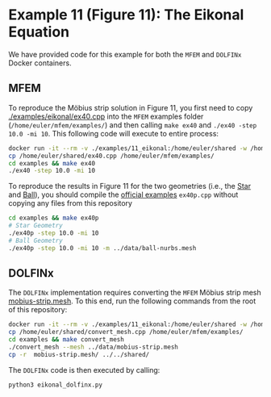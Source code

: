 # Example 11 (Figure 11): The Eikonal Equation

We have provided code for this example for both the `MFEM` and `DOLFINx` Docker containers.

## MFEM

To reproduce the Möbius strip solution in Figure 11, you first need to copy [./examples/eikonal/ex40.cpp](./examples/eikonal/ex40.cpp) into the `MFEM` examples folder (`/home/euler/mfem/examples/`) and then calling `make ex40` and `./ex40 -step 10.0 -mi 10`. This following code will execute to entire process:

```bash
docker run -it --rm -v ./examples/11_eikonal:/home/euler/shared -w /home/euler/mfem --rm --entrypoint=/bin/bash ghcr.io/methods-group/proximalgalerkin-mfem:main
cp /home/euler/shared/ex40.cpp /home/euler/mfem/examples/
cd examples && make ex40
./ex40 -step 10.0 -mi 10
```

To reproduce the results in Figure 11 for the two geometries (i.e., the [Star](https://github.com/mfem/mfem/blob/master/data/star.mesh)
and [Ball](https://github.com/mfem/mfem/blob/master/data/ball-nurbs.mesh)), you should compile the [official examples](https://mfem.org/examples/) `ex40p.cpp` without copying any files from this repository

```bash
cd examples && make ex40p
# Star Geometry
./ex40p -step 10.0 -mi 10
# Ball Geometry
./ex40p -step 10.0 -mi 10 -m ../data/ball-nurbs.mesh
```

## DOLFINx

The `DOLFINx` implementation requires converting the `MFEM` Möbius strip mesh [mobius-strip.mesh](https://github.com/mfem/mfem/blob/master/data/mobius-strip.mesh).
To this end, run the following commands from the root of this repository:

```bash
docker run -it --rm -v ./examples/11_eikonal:/home/euler/shared -w /home/euler/mfem --rm --entrypoint=/bin/bash ghcr.io/methods-group/proximalgalerkin-mfem:main
cp /home/euler/shared/convert_mesh.cpp /home/euler/mfem/examples/
cd examples && make convert_mesh
./convert_mesh --mesh ../data/mobius-strip.mesh
cp -r  mobius-strip.mesh/ ../../shared/
```

The `DOLFINx` code is then executed by calling:

```bash
python3 eikonal_dolfinx.py
```

